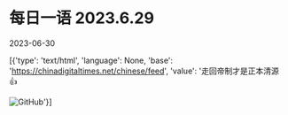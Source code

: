 # 每日一语 2023.6.29

2023-06-30

[{'type': 'text/html', 'language': None, 'base': 'https://chinadigitaltimes.net/chinese/feed', 'value': '走回帝制才是正本清源 👍

![GitHub](https://chinadigitaltimes.net/chinese/files/2023/06/6.29.png)'}]